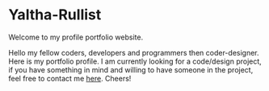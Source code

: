 # Yaltha-Rullist
Welcome to my profile portfolio website.

Hello my fellow coders, developers and programmers then coder-designer.
Here is my portfolio profile. 
I am currently looking for a code/design project, if you have something in mind and willing to have someone in the project, feel free to contact me [here](mailto:yaltharullist@gmail.com). Cheers!
